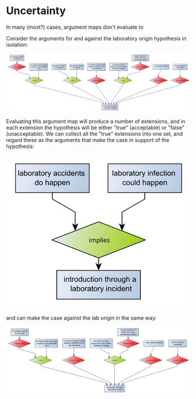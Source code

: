 # Uncertainty

In many (most?) cases, argument maps don't evaluate to 

Consider the arguments for and against the laboratory origin hypothesis in isolation:

[![argument map regarding lab origin](origin-lab.svg)](origin-lab.graphml)

Evaluating this argument map will produce a number of extensions, and in each extension the hypothesis will be either
"true" (acceptable) or "false" (unacceptable). We can collect all the "true" extensions into one set, and regard these as the
arguments that make the case in support of the hypothesis:

[![argument map for lab origin](origin-lab-for.svg)](origin-lab-for.graphml)

 and can make the case against the lab origin in the same way:
 
 [![argument map against lab origin](origin-lab-against.svg)](origin-lab-against.graphml)
 
 